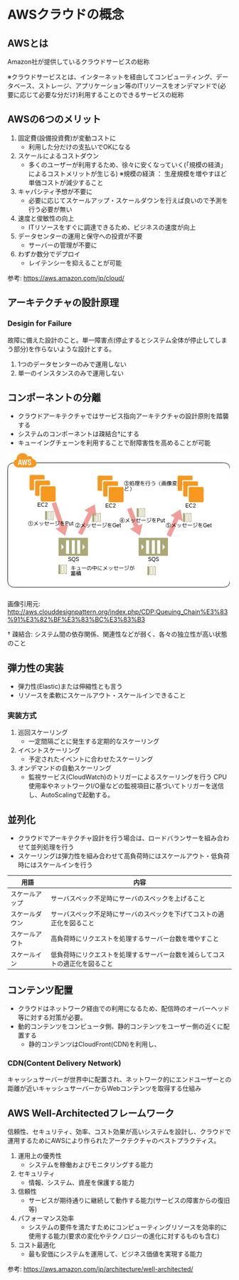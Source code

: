 # AWSクラウドの概念

## AWSとは

Amazon社が提供しているクラウドサービスの総称

※クラウドサービスとは、インターネットを経由してコンピューティング、データベース、ストレージ、アプリケーション等のITリソースをオンデマンドで(必要に応じて必要な分だけ)利用することのできるサービスの総称

## AWSの6つのメリット

1. 固定費(設備投資費)が変動コストに
   - 利用した分だけの支払いでOKになる
2. スケールによるコストダウン
   - 多くのユーザーが利用するため、徐々に安くなっていく(「規模の経済」によるコストメリットが生じる)
        ※規模の経済 ： 生産規模を増やすほど単価コストが減少すること
3. キャパシティ予想が不要に
   - 必要に応じてスケールアップ・スケールダウンを行えば良いので予測を行う必要が無い
4. 速度と俊敏性の向上
   - ITリソースをすぐに調達できるため、ビジネスの速度が向上
5. データセンターの運用と保守への投資が不要
   - サーバーの管理が不要に
6. わずか数分でデプロイ
   - レイテンシーを抑えることが可能

参考: https://aws.amazon.com/jp/cloud/

## アーキテクチャの設計原理

### Desigin for Failure

故障に備えた設計のこと。単一障害点(停止するとシステム全体が停止してしまう部分)を作らないような設計とする。

1. 1つのデータセンターのみで運用しない
2. 単一のインスタンスのみで運用しない

## コンポーネントの分離

- クラウドアーキテクチャではサービス指向アーキテクチャの設計原則を踏襲する
- システムのコンポーネントは疎結合†にする
- キューイングチェーンを利用することで耐障害性を高めることが可能

![キューイングチェーン](キューイングチェーン.png)

画像引用元: http://aws.clouddesignpattern.org/index.php/CDP:Queuing_Chain%E3%83%91%E3%82%BF%E3%83%BC%E3%83%B3

† 疎結合: システム間の依存関係、関連性などが弱く、各々の独立性が高い状態のこと

## 弾力性の実装

- 弾力性(Elastic)または伸縮性とも言う
- リソースを柔軟にスケールアウト・スケールインできること

### 実装方式

1. 巡回スケーリング
   - 一定間隔ごとに発生する定期的なスケーリング
2. イベントスケーリング
   - 予定されたイベントに合わせたスケーリング
3. オンデマンドの自動スケーリング
   - 監視サービス(CloudWatch)のトリガーによるスケーリングを行う
    CPU使用率やネットワークI/O量などの監視項目に基づいてトリガーを送信し、AutoScalingで起動する。

## 並列化

- クラウドでアーキテクチャ設計を行う場合は、ロードバランサーを組み合わせて並列処理を行う
- スケーリングは弾力性を組み合わせて高負荷時にはスケールアウト・低負荷時にはスケールインを行う

用語|内容
-|-
スケールアップ|サーバスペック不足時にサーバのスペックを上げること
スケールダウン|サーバスペック不足時にサーバのスペックを下げてコストの適正化を図ること
スケールアウト|高負荷時にリクエストを処理するサーバー台数を増やすこと
スケールイン|低負荷時にリクエストを処理するサーバー台数を減らしてコストの適正化を図ること

## コンテンツ配置

- クラウドはネットワーク経由での利用になるため、配信時のオーバーヘッド等に対する対策が必要。
- 動的コンテンツをコンピュータ側、静的コンテンツをユーザー側の近くに配置する
  - 静的コンテンツはCloudFront(CDN)を利用し、

### CDN(Content Delivery Network)

キャッシュサーバーが世界中に配置され、ネットワーク的にエンドユーザーとの距離が近いキャッシュサーバーからWebコンテンツを取得する仕組み

## AWS Well-Architectedフレームワーク

信頼性、セキュリティ、効率、コスト効果が高いシステムを設計し、クラウドで運用するためにAWSにより作られたアークテクチャのベストプラクティス。

1. 運用上の優秀性
   - システムを稼働およびモニタリングする能⼒
2. セキュリティ
   - 情報、システム、資産を保護する能力
3. 信頼性
   - サービスが期待通りに継続して動作する能力(サービスの障害からの復旧等)
4. パフォーマンス効率
   - システムの要件を満たすためにコンピューティングリソースを効率的に使⽤する能力(要求の変化やテクノロジーの進化に対するものも含む)
5. コスト最適化
   - 最も安価にシステムを運⽤して、ビジネス価値を実現する能⼒

参考: https://aws.amazon.com/jp/architecture/well-architected/
